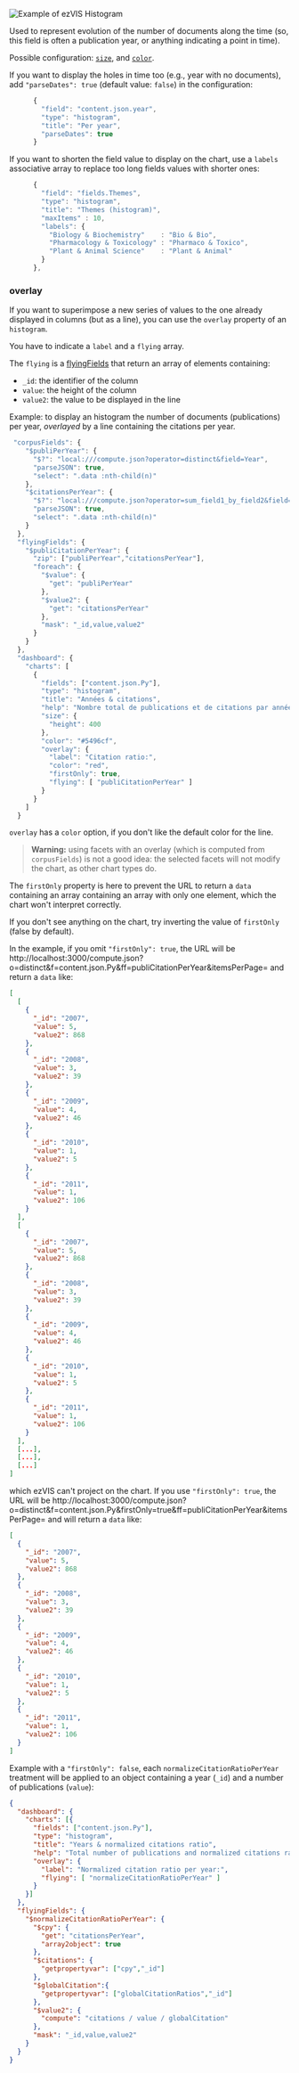 ![Example of ezVIS Histogram](img/ezvis_films_histogram.png)

Used to represent evolution of the number of documents along the time (so,
this field is often a publication year, or anything indicating a point in
time).

Possible configuration: [`size`](Preferences.md#size), and [`color`](Preferences.md#color).

If you want to display the holes in time too (e.g., year with no documents),
add `"parseDates": true` (default value: `false`) in the configuration:

```javascript
      {
        "field": "content.json.year",
        "type": "histogram",
        "title": "Per year",
        "parseDates": true
      }
```

If you want to shorten the field value to display on the chart, use a `labels`
associative array to replace too long fields values with shorter ones:

```javascript
      {
        "field": "fields.Themes",
        "type": "histogram",
        "title": "Themes (histogram)",
        "maxItems" : 10,
        "labels": {
          "Biology & Biochemistry"    : "Bio & Bio",
          "Pharmacology & Toxicology" : "Pharmaco & Toxico",
          "Plant & Animal Science"    : "Plant & Animal"
        }
      },
```

### overlay

If you want to superimpose a new series of values to the one already displayed
in columns (but as a line), you can use the `overlay` property of an
`histogram`.

You have to indicate a `label` and a `flying` array.

The `flying` is a [flyingFields](FlyingFields.md) that return an array of elements containing:

- `_id`: the identifier of the column
- `value`: the height of the column
- `value2`: the value to be displayed in the line

Example: to display an histogram the number of documents (publications) per
year, *overlayed* by a line containing the citations per year.

```javascript
 "corpusFields": {
    "$publiPerYear": {
      "$?": "local:///compute.json?operator=distinct&field=Year",
      "parseJSON": true,
      "select": ".data :nth-child(n)"
    },
    "$citationsPerYear": {
      "$?": "local:///compute.json?operator=sum_field1_by_field2&field=NbCitations&field=Year",
      "parseJSON": true,
      "select": ".data :nth-child(n)"
    }
  },
  "flyingFields": {
    "$publiCitationPerYear": {
      "zip": ["publiPerYear","citationsPerYear"],
      "foreach": {
        "$value": {
          "get": "publiPerYear"
        },
        "$value2": {
          "get": "citationsPerYear"
        },
        "mask": "_id,value,value2"
      }
    }
  },
  "dashboard": {
    "charts": [
      {
        "fields": ["content.json.Py"],
        "type": "histogram",
        "title": "Années & citations",
        "help": "Nombre total de publications et de citations par année",
        "size": {
          "height": 400
        },
        "color": "#5496cf",
        "overlay": {
          "label": "Citation ratio:",
          "color": "red",
          "firstOnly": true,
          "flying": [ "publiCitationPerYear" ]
        }
      }
    ]
  }
```

`overlay` has a `color` option, if you don't like the default color for the line.

> **Warning:** using facets with an overlay (which is computed from
> `corpusFields`) is not a good idea: the selected facets will not modify
> the chart, as other chart types do.

<a id="firstonly"></a>
The `firstOnly` property is here to prevent the URL to return a `data`
containing an array containing an array with only one element, which the chart
won't interpret correctly.

If you don't see anything on the chart, try inverting the value of `firstOnly`
(false by default).

In the example, if you omit `"firstOnly": true`, the URL will be http://localhost:3000/compute.json?o=distinct&f=content.json.Py&ff=publiCitationPerYear&itemsPerPage= and return a `data` like:

```json
[
  [
    {
      "_id": "2007",
      "value": 5,
      "value2": 868
    },
    {
      "_id": "2008",
      "value": 3,
      "value2": 39
    },
    {
      "_id": "2009",
      "value": 4,
      "value2": 46
    },
    {
      "_id": "2010",
      "value": 1,
      "value2": 5
    },
    {
      "_id": "2011",
      "value": 1,
      "value2": 106
    }
  ],
  [
    {
      "_id": "2007",
      "value": 5,
      "value2": 868
    },
    {
      "_id": "2008",
      "value": 3,
      "value2": 39
    },
    {
      "_id": "2009",
      "value": 4,
      "value2": 46
    },
    {
      "_id": "2010",
      "value": 1,
      "value2": 5
    },
    {
      "_id": "2011",
      "value": 1,
      "value2": 106
    }
  ],
  [...],
  [...],
  [...]
]
```

which ezVIS can't project on the chart. If you use `"firstOnly": true`, the
URL will be http://localhost:3000/compute.json?o=distinct&f=content.json.Py&firstOnly=true&ff=publiCitationPerYear&itemsPerPage=
and will return a `data` like:

```json
[
  {
    "_id": "2007",
    "value": 5,
    "value2": 868
  },
  {
    "_id": "2008",
    "value": 3,
    "value2": 39
  },
  {
    "_id": "2009",
    "value": 4,
    "value2": 46
  },
  {
    "_id": "2010",
    "value": 1,
    "value2": 5
  },
  {
    "_id": "2011",
    "value": 1,
    "value2": 106
  }
]
```

Example with a `"firstOnly": false`, each `normalizeCitationRatioPerYear`
treatment will be applied to an object containing a year (`_id`) and a number
of publications (`value`):

```json
{
  "dashboard": {
    "charts": [{
      "fields": ["content.json.Py"],
      "type": "histogram",
      "title": "Years & normalized citations ratio",
      "help": "Total number of publications and normalized citations ratio per year",
      "overlay": {
        "label": "Normalized citation ratio per year:",
        "flying": [ "normalizeCitationRatioPerYear" ]
      }
    }]
  },
  "flyingFields": {
    "$normalizeCitationRatioPerYear": {
      "$cpy": {
        "get": "citationsPerYear",
        "array2object": true
      },
      "$citations": {
        "getpropertyvar": ["cpy","_id"]
      },
      "$globalCitation":{
        "getpropertyvar": ["globalCitationRatios","_id"]
      },
      "$value2": {
        "compute": "citations / value / globalCitation"
      },
      "mask": "_id,value,value2"
    }
  }
}
```
